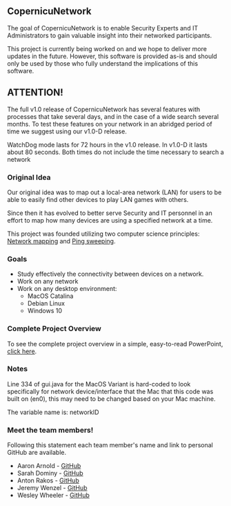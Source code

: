 ## CopernicuNetwork 

The goal of CopernicuNetwork is to enable Security Experts and IT Administrators to gain valuable insight into their networked participants. 

This project is currently being worked on and we hope to deliver more updates in the future. However, this software is provided as-is and should only be used by those who fully understand the implications of this software. 

## ATTENTION!

The full v1.0 release of CopernicuNetwork has several features with processes that take several days, and in  the case of a wide search several months. To test these features on your network in an abridged period of time we suggest using our v1.0-D release.

WatchDog mode lasts for 72 hours in the v1.0 release. In v1.0-D it lasts about 80 seconds. Both times do not include the time necessary to search a network

### Original Idea

Our original idea was to map out a local-area network (LAN) for users to be able to easily find other devices to play LAN games with others. 

Since then it has evolved to better serve Security and IT personnel in an effort to map how many devices are using a specified network at a time. 

This project was founded utilizing two computer science principles: [Network mapping](https://en.wikipedia.org/wiki/Network_mapping) and [Ping sweeping](https://en.wikipedia.org/wiki/Ping_sweep).

### Goals  

* Study effectively the connectivity between devices on a network.
* Work on any network
* Work on any desktop environment: 
  * MacOS Catalina
  * Debian Linux
  * Windows 10

### Complete Project Overview

To see the complete project overview in a simple, easy-to-read PowerPoint, [click here](https://texastechuniversity-my.sharepoint.com/:p:/g/personal/aaron_arnold_ttu_edu/EQhELVO1D5ZHjtniTN4jFUQBZgBs5xWH_UXHiriNtAvHDg?e=cXcuaJ). 

### Notes 

Line 334 of gui.java for the MacOS Variant is hard-coded to look specifically for network device/interface that the Mac that this code was built on (en0), this may need to be changed based on your Mac machine. 

The variable name is: networkID 

### Meet the team members! 

Following this statement each team member's name and link to personal GitHub are available. 

* Aaron Arnold - [GitHub](https://github.com/apape97) 
* Sarah Dominy - [GitHub](https://github.com/SarahDominy) 
* Anton Rakos - [GitHub](https://github.com/AntonAlbertovich) 
* Jeremy Wenzel - [GitHub](https://github.com/jewenzel13) 
* Wesley Wheeler - [GitHub](https://github.com/WinterWulfe)
